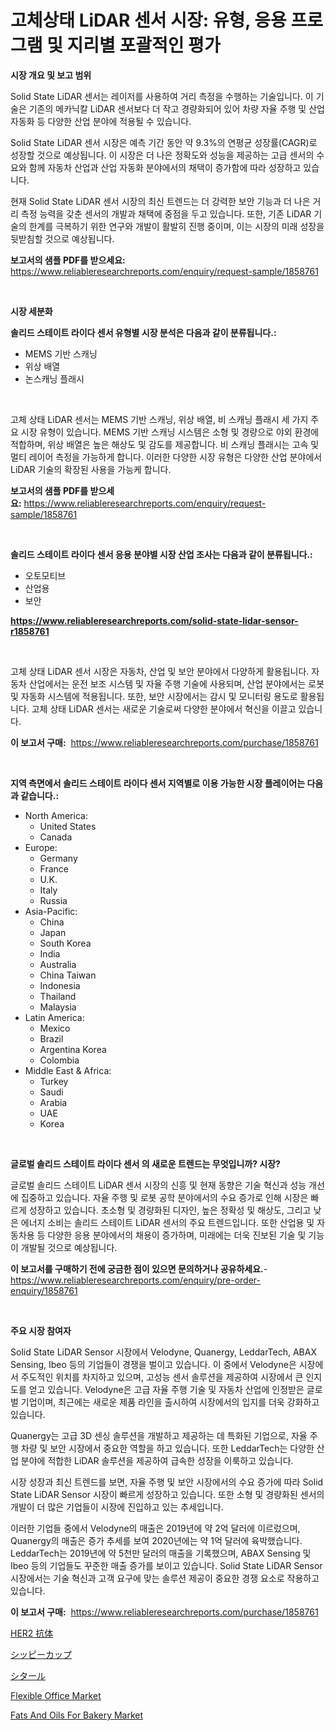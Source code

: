<p><h1>고체상태 LiDAR 센서 시장: 유형, 응용 프로그램 및 지리별 포괄적인 평가</h1></p><p><strong>시장 개요 및 보고 범위</strong></p>
<p><p>Solid State LiDAR 센서는 레이저를 사용하여 거리 측정을 수행하는 기술입니다. 이 기술은 기존의 메카닉칼 LiDAR 센서보다 더 작고 경량화되어 있어 차량 자율 주행 및 산업 자동화 등 다양한 산업 분야에 적용될 수 있습니다.</p><p>Solid State LiDAR 센서 시장은 예측 기간 동안 약 9.3%의 연평균 성장률(CAGR)로 성장할 것으로 예상됩니다. 이 시장은 더 나은 정확도와 성능을 제공하는 고급 센서의 수요와 함께 자동차 산업과 산업 자동화 분야에서의 채택이 증가함에 따라 성장하고 있습니다.</p><p>현재 Solid State LiDAR 센서 시장의 최신 트렌드는 더 강력한 보안 기능과 더 나은 거리 측정 능력을 갖춘 센서의 개발과 채택에 중점을 두고 있습니다. 또한, 기존 LiDAR 기술의 한계를 극복하기 위한 연구와 개발이 활발히 진행 중이며, 이는 시장의 미래 성장을 뒷받침할 것으로 예상됩니다.</p></p>
<p><strong>보고서의 샘플 PDF를 받으세요:</strong> <a href="https://www.reliableresearchreports.com/enquiry/request-sample/1858761">https://www.reliableresearchreports.com/enquiry/request-sample/1858761</a></p>
<p>&nbsp;</p>
<p><strong>시장 세분화</strong></p>
<p><strong>솔리드 스테이트 라이다 센서 유형별 시장 분석은 다음과 같이 분류됩니다.:</strong></p>
<p><ul><li>MEMS 기반 스캐닝</li><li>위상 배열</li><li>논스캐닝 플래시</li></ul></p>
<p>&nbsp;</p>
<p><p>고체 상태 LiDAR 센서는 MEMS 기반 스캐닝, 위상 배열, 비 스캐닝 플래시 세 가지 주요 시장 유형이 있습니다. MEMS 기반 스캐닝 시스템은 소형 및 경량으로 야외 환경에 적합하며, 위상 배열은 높은 해상도 및 감도를 제공합니다. 비 스캐닝 플래시는 고속 및 멀티 레이어 측정을 가능하게 합니다. 이러한 다양한 시장 유형은 다양한 산업 분야에서 LiDAR 기술의 확장된 사용을 가능케 합니다.</p></p>
<p><strong>보고서의 샘플 PDF를 받으세요:</strong>&nbsp;<a href="https://www.reliableresearchreports.com/enquiry/request-sample/1858761">https://www.reliableresearchreports.com/enquiry/request-sample/1858761</a></p>
<p>&nbsp;</p>
<p><strong> 솔리드 스테이트 라이다 센서 응용 분야별 시장 산업 조사는 다음과 같이 분류됩니다.:</strong></p>
<p><ul><li>오토모티브</li><li>산업용</li><li>보안</li></ul></p>
<p><strong><a href="https://www.reliableresearchreports.com/solid-state-lidar-sensor-r1858761">https://www.reliableresearchreports.com/solid-state-lidar-sensor-r1858761</a></strong></p>
<p>&nbsp;</p>
<p><p>고체 상태 LiDAR 센서 시장은 자동차, 산업 및 보안 분야에서 다양하게 활용됩니다. 자동차 산업에서는 운전 보조 시스템 및 자율 주행 기술에 사용되며, 산업 분야에서는 로봇 및 자동화 시스템에 적용됩니다. 또한, 보안 시장에서는 감시 및 모니터링 용도로 활용됩니다. 고체 상태 LiDAR 센서는 새로운 기술로써 다양한 분야에서 혁신을 이끌고 있습니다.</p></p>
<p><strong>이 보고서 구매:</strong>&nbsp; <a href="https://www.reliableresearchreports.com/purchase/1858761">https://www.reliableresearchreports.com/purchase/1858761</a></p>
<p>&nbsp;</p>
<p><strong>지역 측면에서 솔리드 스테이트 라이다 센서 지역별로 이용 가능한 시장 플레이어는 다음과 같습니다.:</strong></p>
<p><ul>
    <li>
        North America:
        <ul>
            <li>United States</li>
            <li>Canada</li>
        </ul>
    </li>
    <li>
        Europe:
        <ul>
            <li>Germany</li>
            <li>France</li>
            <li>U.K.</li>
            <li>Italy</li>
            <li>Russia</li>
        </ul>
    </li>
    <li>
        Asia-Pacific:
        <ul>
            <li>China</li>
            <li>Japan</li>
            <li>South Korea</li>
            <li>India</li>
            <li>Australia</li>
            <li>China Taiwan</li>
            <li>Indonesia</li>
            <li>Thailand</li>
            <li>Malaysia</li>
        </ul>
    </li>
    <li>
        Latin America:
        <ul>
            <li>Mexico</li>
            <li>Brazil</li>
            <li>Argentina Korea</li>
            <li>Colombia</li>
        </ul>
    </li>
    <li>
        Middle East & Africa:
        <ul>
            <li>Turkey</li>
            <li>Saudi</li>
            <li>Arabia</li>
            <li>UAE</li>
            <li>Korea</li>
        </ul>
    </li>
    </ul></p>
<p>&nbsp;</p>
<p><strong>글로벌 솔리드 스테이트 라이다 센서 의 새로운 트렌드는 무엇입니까? 시장?</strong></p>
<p><p>글로벌 솔리드 스테이트 LiDAR 센서 시장의 신흥 및 현재 동향은 기술 혁신과 성능 개선에 집중하고 있습니다. 자율 주행 및 로봇 공학 분야에서의 수요 증가로 인해 시장은 빠르게 성장하고 있습니다. 초소형 및 경량화된 디자인, 높은 정확성 및 해상도, 그리고 낮은 에너지 소비는 솔리드 스테이트 LiDAR 센서의 주요 트렌드입니다. 또한 산업용 및 자동차용 등 다양한 응용 분야에서의 채용이 증가하며, 미래에는 더욱 진보된 기술 및 기능이 개발될 것으로 예상됩니다.</p></p>
<p><strong>이 보고서를 구매하기 전에 궁금한 점이 있으면 문의하거나 공유하세요.</strong>- <a href="https://www.reliableresearchreports.com/enquiry/pre-order-enquiry/1858761">https://www.reliableresearchreports.com/enquiry/pre-order-enquiry/1858761</a></p>
<p>&nbsp;</p>
<p><strong>주요 시장 참여자</strong></p>
<p><p>Solid State LiDAR Sensor 시장에서 Velodyne, Quanergy, LeddarTech, ABAX Sensing, Ibeo 등의 기업들이 경쟁을 벌이고 있습니다. 이 중에서 Velodyne은 시장에서 주도적인 위치를 차지하고 있으며, 고성능 센서 솔루션을 제공하여 시장에서 큰 인지도를 얻고 있습니다. Velodyne은 고급 자율 주행 기술 및 자동차 산업에 인정받은 글로벌 기업이며, 최근에는 새로운 제품 라인을 출시하여 시장에서의 입지를 더욱 강화하고 있습니다.</p><p>Quanergy는 고급 3D 센싱 솔루션을 개발하고 제공하는 데 특화된 기업으로, 자율 주행 차량 및 보안 시장에서 중요한 역할을 하고 있습니다. 또한 LeddarTech는 다양한 산업 분야에 적합한 LiDAR 솔루션을 제공하여 급속한 성장을 이룩하고 있습니다.</p><p>시장 성장과 최신 트렌드를 보면, 자율 주행 및 보안 시장에서의 수요 증가에 따라 Solid State LiDAR Sensor 시장이 빠르게 성장하고 있습니다. 또한 소형 및 경량화된 센서의 개발이 더 많은 기업들이 시장에 진입하고 있는 추세입니다.</p><p>이러한 기업들 중에서 Velodyne의 매출은 2019년에 약 2억 달러에 이르렀으며, Quanergy의 매출은 증가 추세를 보여 2020년에는 약 1억 달러에 육박했습니다. LeddarTech는 2019년에 약 5천만 달러의 매출을 기록했으며, ABAX Sensing 및 Ibeo 등의 기업들도 꾸준한 매출 증가를 보이고 있습니다. Solid State LiDAR Sensor 시장에서는 기술 혁신과 고객 요구에 맞는 솔루션 제공이 중요한 경쟁 요소로 작용하고 있습니다.</p></p>
<p><strong>이 보고서 구매:</strong>&nbsp;&nbsp;<a href="https://www.reliableresearchreports.com/purchase/1858761">https://www.reliableresearchreports.com/purchase/1858761</a></p>
<p><p><a href="https://github.com/hilmi-2a/Market-Research-Report-List-1/blob/main/978621729957.md">HER2 抗体</a></p><p><a href="https://medium.com/@jacksonwiza1924/%E3%82%B7%E3%83%83%E3%83%94%E3%83%BC%E3%82%AB%E3%83%83%E3%83%97%E5%B8%82%E5%A0%B4%E3%83%AC%E3%83%9D%E3%83%BC%E3%83%88%E3%81%AF-%E3%81%93%E3%81%AE%E5%B8%82%E5%A0%B4%E3%81%AE%E6%9C%80%E6%96%B0%E3%83%88%E3%83%AC%E3%83%B3%E3%83%89%E3%81%A8%E6%88%90%E9%95%B7%E3%81%AE%E6%A9%9F%E4%BC%9A%E3%82%92%E6%98%8E%E3%82%89%E3%81%8B%E3%81%AB%E3%81%97%E3%81%BE%E3%81%99-8c9a83be5c91">シッピーカップ</a></p><p><a href="https://medium.com/@thomasbaker655/%E3%82%B7%E3%82%BF%E3%83%BC%E3%83%AB%E5%B8%82%E5%A0%B4%E3%81%AE%E8%A6%8F%E6%A8%A1%E3%81%A8%E5%B8%82%E5%A0%B4%E5%8B%95%E5%90%91-%E5%AE%8C%E5%85%A8%E3%81%AA%E6%A5%AD%E7%95%8C%E6%A6%82%E8%A6%81-2024%E5%B9%B4%E3%81%8B%E3%82%892031%E5%B9%B4-838adf2ea713">シタール</a></p><p><a href="https://github.com/kosella/Market-Research-Report-List-2/blob/main/flexible-office-market.md">Flexible Office Market</a></p><p><a href="https://www.linkedin.com/pulse/fats-oils-bakery-market-trends-forecast-competitive-15zle?trackingId=yevObUn7nAhm900gTZv9%2BA%3D%3D">Fats And Oils For Bakery Market</a></p></p>